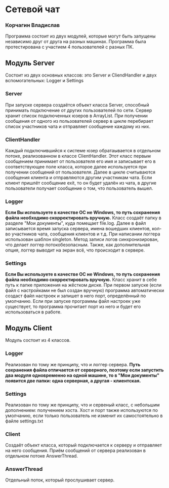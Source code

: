 # Сетевой чат
### Корчагин Владислав

Программа состоит из двух модулей, которые могут быть запущены независимо друг от друга на разных машинах. Программа была протестирована с участием 4 пользователей с разных ПК. 

## Модуль Server

Состоит из двух основных классов: это Server и CliendHandler и двух вспомогательных: Logger и Settings

### Server
При запуске сервера создаётся объект класса Server, способный принимать подключение от других пользователей по сети. 
Сервер хранит список подключенных юзеров в ArrayList. При получении сообщения от одного из пользователей сервер в цикле перебирает список участников чата и отправляет сообщение каждому из них.

### ClientHandler
Каждый подключившийся к системе юзер обратаывается в отдельном потоке, реализованном в классе ClientHandler. Этот класс первым сообщением принимает от пользователя его имя и записывает его в соответствующее поле класса, которое далее используется при получении сообщений от пользователя. Далее в цикле считываются сообщения клиента и отправляются другим участникам чата. Если клиент пришлёт сообщение exit, то он будет удалён из чата, в другие пользователи получает сообщение о том, что пользователь вышел.

### Logger
**Если Вы используете в качестве ОС не Windows, то путь сохранения файла необходимо скорректировать вручную.** 
Класс создаёт папку в разделе "Мои документы", куда помещает file.log. Далее в файл записывается время запуска сервера, имена вошедших клиентов, кол-во участников чата, сообщения клиентов и т.д.
При написании логгера использован шаблон singleton. Метод записи логов синхронизирован, что делает логгер потокобезопасным. 
Также, как дополнительная опция, логгер выводит на экран всё, что происходит в сервере.

### Settings
**Если Вы используете в качестве ОС не Windows, то путь сохранения файла необходимо скорректировать вручную.**
Класс хранит в себе путь к папке приложения на жёстком диске. При первом запуске (если файл с настройками не был создан вручную) программа автоматически создаст файл настроек и запишет в него порт, определённый по умолчанию. 
Если при запуске программы файл настроек уже существует, то программа прочитает порт из него и будет его использоваться в работе. 



## Модуль Client
Модуль состоит из 4 классов.

### Logger 
Реализован по тому же принципу, что и логгер сервера. 
**Путь сохранения файла отличается от серверного, поэтому если запустить два модуля одновременно на одной машине, то в "Мои документы" появится две папки: одна серверная, а другая - клиентская.**

### Settings
Реализован по тому же принципу, что и сервеный класс, с небольшим дополнением: получением хоста. 
Хост и порт также используются по умолчанию, если только пользователь не изменит их самостоятельно в файле settings.txt

### Client
Создаёт объект класса, который подключается к серверу и отправляет на него сообщения. Приём сообщений от сервера реализован в отдельном потоке AnswerThread.

### AnswerThread
Отдельный поток, который прослушивает сервер. 